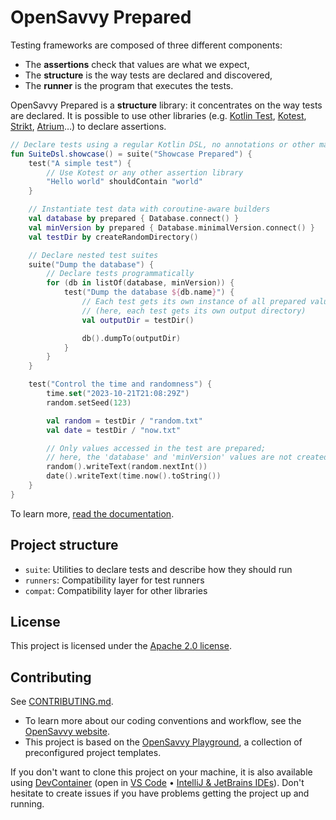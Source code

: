 # OpenSavvy Prepared

Testing frameworks are composed of three different components:
- The **assertions** check that values are what we expect,
- The **structure** is the way tests are declared and discovered,
- The **runner** is the program that executes the tests.

OpenSavvy Prepared is a **structure** library: it concentrates on the way tests are declared.
It is possible to use other libraries (e.g. [Kotlin Test](https://kotlinlang.org/api/latest/kotlin.test/), [Kotest](https://kotest.io/), [Strikt](https://strikt.io/), [Atrium](https://atriumlib.org)…) to declare assertions.

```kotlin
// Declare tests using a regular Kotlin DSL, no annotations or other magic
fun SuiteDsl.showcase() = suite("Showcase Prepared") {
	test("A simple test") {
		// Use Kotest or any other assertion library
		"Hello world" shouldContain "world"
	}

	// Instantiate test data with coroutine-aware builders
	val database by prepared { Database.connect() }
	val minVersion by prepared { Database.minimalVersion.connect() }
	val testDir by createRandomDirectory()

	// Declare nested test suites
	suite("Dump the database") {
		// Declare tests programmatically
		for (db in listOf(database, minVersion)) {
			test("Dump the database ${db.name}") {
				// Each test gets its own instance of all prepared values
				// (here, each test gets its own output directory)
				val outputDir = testDir()

				db().dumpTo(outputDir)
			}
		}
	}

	test("Control the time and randomness") {
		time.set("2023-10-21T21:08:29Z")
		random.setSeed(123)

		val random = testDir / "random.txt"
		val date = testDir / "now.txt"

		// Only values accessed in the test are prepared;
		// here, the 'database' and 'minVersion' values are not created
		random().writeText(random.nextInt())
		date().writeText(time.now().toString())
	}
}
```

To learn more, [read the documentation](https://opensavvy.gitlab.io/groundwork/prepared/docs).

## Project structure

- `suite`: Utilities to declare tests and describe how they should run
- `runners`: Compatibility layer for test runners
- `compat`: Compatibility layer for other libraries

## License

This project is licensed under the [Apache 2.0 license](LICENSE).

## Contributing

See [CONTRIBUTING.md](CONTRIBUTING.md).
- To learn more about our coding conventions and workflow, see the [OpenSavvy website](https://opensavvy.dev/open-source/index.html).
- This project is based on the [OpenSavvy Playground](docs/playground/README.md), a collection of preconfigured project templates.

If you don't want to clone this project on your machine, it is also available using [DevContainer](https://containers.dev/) (open in [VS Code](https://code.visualstudio.com/docs/devcontainers/containers) • [IntelliJ & JetBrains IDEs](https://www.jetbrains.com/help/idea/connect-to-devcontainer.html)). Don't hesitate to create issues if you have problems getting the project up and running.

